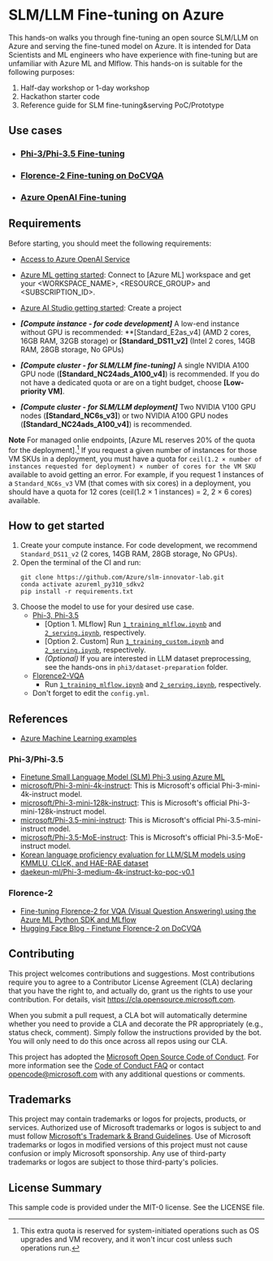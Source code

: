 # SLM/LLM Fine-tuning on Azure

This hands-on walks you through fine-tuning an open source SLM/LLM on Azure and serving the fine-tuned model on Azure. It is intended for Data Scientists and ML engineers who have experience with fine-tuning but are unfamiliar with Azure ML and Mlflow.
This hands-on is suitable for the following purposes:

1. Half-day workshop or 1-day workshop
2. Hackathon starter code
3. Reference guide for SLM fine-tuning&serving PoC/Prototype

## Use cases

- ### [Phi-3/Phi-3.5 Fine-tuning](phi3)

- ### [Florence-2 Fine-tuning on DoCVQA](florence2-VQA)

- ### [Azure OpenAI Fine-tuning](aoai)

## Requirements
Before starting, you should meet the following requirements:

- [Access to Azure OpenAI Service](https://go.microsoft.com/fwlink/?linkid=2222006)
- [Azure ML getting started](https://github.com/Azure/azureml-examples/tree/main/tutorials): Connect to [Azure ML] workspace and get your <WORKSPACE_NAME>, <RESOURCE_GROUP> and <SUBSCRIPTION_ID>.
- [Azure AI Studio getting started](https://aka.ms/azureaistudio): Create a project

- ***[Compute instance - for code development]*** A low-end instance without GPU is recommended: **[Standard_E2as_v4] (AMD 2 cores, 16GB RAM, 32GB storage) or **[Standard_DS11_v2]** (Intel 2 cores, 14GB RAM, 28GB storage, No GPUs)  
- ***[Compute cluster - for SLM/LLM fine-tuning]*** A single NVIDIA A100 GPU node (**[Standard_NC24ads_A100_v4]**) is recommended. If you do not have a dedicated quota or are on a tight budget, choose **[Low-priority VM]**.
- ***[Compute cluster - for SLM/LLM deployment]*** Two NVIDIA V100 GPU nodes (**[Standard_NC6s_v3]**) or two NVIDIA A100 GPU nodes (**[Standard_NC24ads_A100_v4]**) is recommended. 

**Note**
For managed onlie endpoints, [Azure ML reserves 20% of the quota for the deployment].[^1] If you request a given number of instances for those VM SKUs in a deployment, you must have a quota for `ceil(1.2 × number of instances requested for deployment) × number of cores for the VM SKU` available to avoid getting an error. For example, if you request 1 instances of a `Standard_NC6s_v3` VM (that comes with six cores) in a deployment, you should have a quota for 12 cores (ceil(1.2 × 1 instances) = 2, 2 × 6 cores) available.  


## How to get started

1. Create your compute instance. For code development, we recommend `Standard_DS11_v2` (2 cores, 14GB RAM, 28GB storage, No GPUs).
2. Open the terminal of the CI and run:
    ```shell
    git clone https://github.com/Azure/slm-innovator-lab.git
    conda activate azureml_py310_sdkv2
    pip install -r requirements.txt
    ```
3. Choose the model to use for your desired use case.
    - [Phi-3, Phi-3.5](phi3)
        - [Option 1. MLflow] Run [`1_training_mlflow.ipynb`](phi3/1_training_mlflow.ipynb) and [`2_serving.ipynb`](phi3/2_serving.ipynb), respectively.
        - [Option 2. Custom] Run [`1_training_custom.ipynb`](phi3/1_training_custom.ipynb) and [`2_serving.ipynb`](phi3/2_serving.ipynb), respectively.
        - _(Optional)_ If you are interested in LLM dataset preprocessing, see the hands-ons in `phi3/dataset-preparation` folder.
    - [Florence2-VQA](florence2-VQA)
        - Run [`1_training_mlflow.ipynb`](florence2-VQA/1_training_mlflow.ipynb) and [`2_serving.ipynb`](florence2-VQA/2_serving.ipynb), respectively.
    - Don't forget to edit the `config.yml`.

## References

- [Azure Machine Learning examples](https://github.com/Azure/azureml-examples)

### Phi-3/Phi-3.5
- [Finetune Small Language Model (SLM) Phi-3 using Azure ML](https://techcommunity.microsoft.com/t5/ai-machine-learning-blog/finetune-small-language-model-slm-phi-3-using-azure-machine/ba-p/4130399)
- [microsoft/Phi-3-mini-4k-instruct](https://huggingface.co/microsoft/Phi-3-mini-4k-instruct): This is Microsoft's official Phi-3-mini-4k-instruct model.
- [microsoft/Phi-3-mini-128k-instruct](https://huggingface.co/microsoft/Phi-3-mini-128k-instruct): This is Microsoft's official Phi-3-mini-128k-instruct model.
- [microsoft/Phi-3.5-mini-instruct](https://huggingface.co/microsoft/Phi-3.5-mini-instruct): This is Microsoft's official Phi-3.5-mini-instruct model.
- [microsoft/Phi-3.5-MoE-instruct](https://huggingface.co/microsoft/Phi-3.5-MoE-instruct): This is Microsoft's official Phi-3.5-MoE-instruct model.
- [Korean language proficiency evaluation for LLM/SLM models using KMMLU, CLIcK, and HAE-RAE dataset](https://github.com/daekeun-ml/evaluate-llm-on-korean-dataset)
- [daekeun-ml/Phi-3-medium-4k-instruct-ko-poc-v0.1](https://huggingface.co/daekeun-ml/Phi-3-medium-4k-instruct-ko-poc-v0.1)

### Florence-2
- [Fine-tuning Florence-2 for VQA (Visual Question Answering) using the Azure ML Python SDK and MLflow](https://techcommunity.microsoft.com/t5/ai-machine-learning-blog/fine-tuning-florence-2-for-vqa-visual-question-answering-using/ba-p/4181123)
- [Hugging Face Blog - Finetune Florence-2 on DoCVQA](https://huggingface.co/blog/finetune-florence2)

## Contributing

This project welcomes contributions and suggestions.  Most contributions require you to agree to a
Contributor License Agreement (CLA) declaring that you have the right to, and actually do, grant us
the rights to use your contribution. For details, visit https://cla.opensource.microsoft.com.

When you submit a pull request, a CLA bot will automatically determine whether you need to provide
a CLA and decorate the PR appropriately (e.g., status check, comment). Simply follow the instructions
provided by the bot. You will only need to do this once across all repos using our CLA.

This project has adopted the [Microsoft Open Source Code of Conduct](https://opensource.microsoft.com/codeofconduct/).
For more information see the [Code of Conduct FAQ](https://opensource.microsoft.com/codeofconduct/faq/) or
contact [opencode@microsoft.com](mailto:opencode@microsoft.com) with any additional questions or comments.

## Trademarks

This project may contain trademarks or logos for projects, products, or services. Authorized use of Microsoft 
trademarks or logos is subject to and must follow 
[Microsoft's Trademark & Brand Guidelines](https://www.microsoft.com/en-us/legal/intellectualproperty/trademarks/usage/general).
Use of Microsoft trademarks or logos in modified versions of this project must not cause confusion or imply Microsoft sponsorship.
Any use of third-party trademarks or logos are subject to those third-party's policies.

## License Summary

This sample code is provided under the MIT-0 license. See the LICENSE file.

[^1]: This extra quota is reserved for system-initiated operations such as OS upgrades and VM recovery, and it won't incur cost unless such operations run.